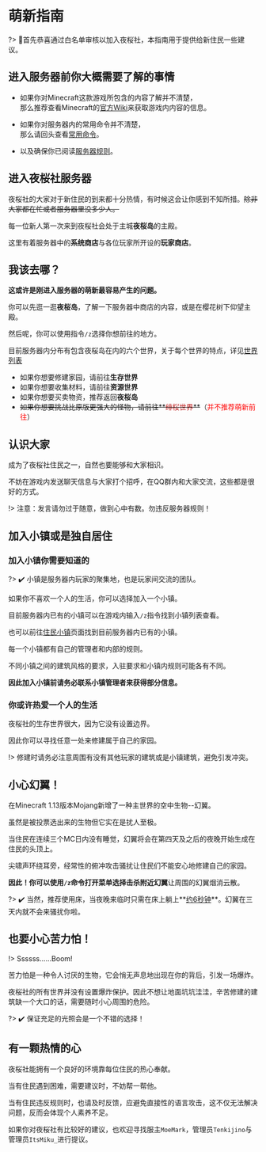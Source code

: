 # 萌新指南

?> 🔰首先恭喜通过白名单审核以加入夜桜社，本指南用于提供给新住民一些建议。

## 进入服务器前你大概需要了解的事情

- 如果你对Minecraft这款游戏所包含的内容了解并不清楚，  
  那么推荐查看Minecraft的[官方Wiki](https://minecraft-zh.gamepedia.com/Minecraft_Wiki)来获取游戏内内容的信息。  

- 如果你对服务器内的常用命令并不清楚，  
  那么请回头查看[常用命令](NS_Server/commands.md)。

- 以及确保你已阅读[服务器规则](NS_Server/rules.md)。

## 进入夜桜社服务器

夜桜社的大家对于新住民的到来都十分热情，有时候这会让你感到不知所措。~~除非大家都在忙或者服务器里没多少人。~~

每一位新人第一次来到夜桜社会处于主城**夜桜岛**的主殿。

这里有着服务器中的**系统商店**与各位玩家所开设的**玩家商店**。

## 我该去哪？

**这或许是刚进入服务器的萌新最容易产生的问题。**

你可以先逛一逛**夜桜岛**，了解一下服务器中商店的内容，或是在樱花树下仰望主殿。

然后呢，你可以使用指令`/z`选择你想前往的地方。

目前服务器内分布有包含夜桜岛在内的六个世界，关于每个世界的特点，详见[世界列表](NS_Server/worlds.md)

- 如果你想要修建家园，请前往**生存世界**  
- 如果你想要收集材料，请前往**资源世界**  
- 如果你想要买卖物资，推荐返回**夜桜岛**  
- ~~如果你想要挑战比原版更强大的怪物，请前往**<span style="color: #bc1717;">绯桜世界</span>**~~（<span style="color: #ff0000;">并不推荐萌新前往</span>）

## 认识大家

成为了夜桜社住民之一，自然也要能够和大家相识。

不妨在游戏内发送聊天信息与大家打个招呼，在QQ群内和大家交流，这些都是很好的方式。

!> 注意：发言请勿过于随意，做到心中有数。勿违反服务器规则！

## 加入小镇或是独自居住

### 加入小镇你需要知道的

?> :heavy_check_mark: 小镇是服务器内玩家的聚集地，也是玩家间交流的团队。

如果你不喜欢一个人的生活，你可以选择加入一个小镇。

目前服务器内已有的小镇可以在游戏内输入`/z`指令找到小镇列表查看。

也可以前往[住民小镇](NS_Server/Town.md)页面找到目前服务器内已有的小镇。

每一个小镇都有自己的管理者和内部的规则。

不同小镇之间的建筑风格的要求，入驻要求和小镇内规则可能各有不同。

**因此加入小镇前请务必联系小镇管理者来获得部分信息。**

### 你或许热爱一个人的生活

夜桜社的生存世界很大，因为它没有设置边界。

因此你可以寻找任意一处来修建属于自己的家园。

!> 修建时请务必注意周围有没有其他玩家的建筑或是小镇建筑，避免引发冲突。

## 小心幻翼！

在Minecraft 1.13版本Mojang新增了一种主世界的空中生物--幻翼。

虽然是被投票选出来的生物但它实在是扰人至极。

当住民在连续三个MC日内没有睡觉，幻翼将会在第四天及之后的夜晚开始生成在住民的头顶上。

尖啸声环绕耳旁，经常性的俯冲攻击骚扰让住民们不能安心地修建自己的家园。

**因此！**你可以使用`/z`命令打开菜单选择**击杀附近幻翼**让周围的幻翼烟消云散。

?> :heavy_check_mark: 当然，推荐使用床，当夜晚来临时只需在床上躺上**<span style="text-decoration: underline;">约6秒钟</span>**。幻翼在三天内就不会来骚扰你啦。

## 也要小心苦力怕！

!> Ssssss......Boom!

苦力怕是一种令人讨厌的生物，它会悄无声息地出现在你的背后，引发一场爆炸。

夜桜社的所有世界并没有设置爆炸保护。因此不想让地面坑坑洼洼，辛苦修建的建筑缺一个大口的话，需要随时小心周围的危险。

?> :heavy_check_mark: 保证充足的光照会是一个不错的选择！

## 有一颗热情的心

夜桜社能拥有一个良好的环境靠每位住民的热心奉献。

当有住民遇到困难，需要建议时，不妨帮一帮他。

当有住民违反规则时，也请及时反馈，应避免直接性的语言攻击，这不仅无法解决问题，反而会体现个人素养不足。

如果你对夜桜社有比较好的建议，也欢迎寻找服主`MoeMark`，管理员`Tenkijino`与管理员`ItsMiku_`进行提议。
